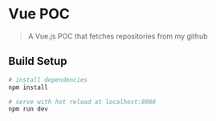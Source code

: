 # Vue POC

> A Vue.js POC that fetches repositories from my github

## Build Setup

``` bash
# install dependencies
npm install

# serve with hot reload at localhost:8080
npm run dev
```